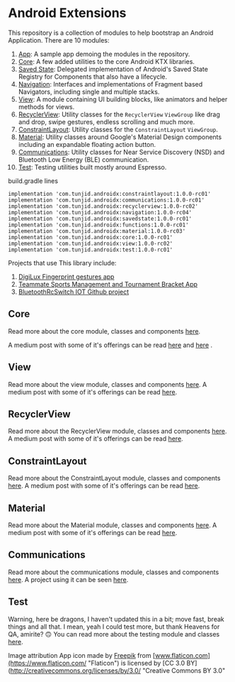 # Android Extensions

This repository is a collection of modules to help bootstrap an Android Application.
There are 10 modules:

1. [App](https://github.com/tunjid/Android-Extensions/blob/develop/app/README.md): A sample app demoing the modules in the repository. 
2. [Core](https://github.com/tunjid/Android-Extensions/blob/develop/core/README.md): A few added utilities to the core Android KTX libraries.
3. [Saved State](https://github.com/tunjid/Android-Extensions/blob/develop/savedstate/README.md): Delegated implementation of Android's Saved State Registry for Components that also have a lifecycle.
4. [Navigation](https://github.com/tunjid/Android-Extensions/blob/develop/navigation/README.md): Interfaces and implementations of Fragment based Navigators, including single and multiple stacks.
5. [View](https://github.com/tunjid/Android-Extensions/blob/develop/view/README.md): A module containing UI building blocks, like animators and helper methods for views.
6. [RecyclerView](https://github.com/tunjid/Android-Extensions/blob/develop/recyclerview/README.md): Utility classes for the ```RecyclerView``` ```ViewGroup``` like drag and drop, swipe gestures, endless scrolling and much more.
7. [ConstraintLayout](https://github.com/tunjid/Android-Extensions/blob/develop/constraintlayout/README.md): Utility classes for the ```ConstraintLayout``` ```ViewGroup```.
8. [Material](https://github.com/tunjid/Android-Extensions/blob/develop/material/README.md): Utility classes around Google's Material Design components including an expandable floating action button.
9. [Communications](https://github.com/tunjid/Android-Extensions/blob/develop/communications/README.md): Utility classes for Near Service Discovery (NSD) and Bluetooth Low Energy (BLE) communication.
10. [Test](https://github.com/tunjid/Android-Extensions/blob/develop/test/README.md): Testing utilities built mostly around Espresso.

build.gradle lines

    implementation 'com.tunjid.androidx:constraintlayout:1.0.0-rc01'
    implementation 'com.tunjid.androidx:communications:1.0.0-rc01'
    implementation 'com.tunjid.androidx:recyclerview:1.0.0-rc02'
    implementation 'com.tunjid.androidx:navigation:1.0.0-rc04'
    implementation 'com.tunjid.androidx:savedstate:1.0.0-rc01'
    implementation 'com.tunjid.androidx:functions:1.0.0-rc01'
    implementation 'com.tunjid.androidx:material:1.0.0-rc03'
    implementation 'com.tunjid.androidx:core:1.0.0-rc01'
    implementation 'com.tunjid.androidx:view:1.0.0-rc02'
    implementation 'com.tunjid.androidx:test:1.0.0-rc01'

Projects that use This library include:

1. [DigiLux Fingerprint gestures app](https://play.google.com/store/apps/details?id=com.tunjid.fingergestures)
2. [Teammate Sports Management and Tournament Bracket App](https://play.google.com/store/apps/details?id=com.mainstreetcode.teammate)
3. [BluetoothRcSwitch IOT Github project](https://github.com/tunjid/BluetoothRcSwitch)

## Core
Read more about the core module, classes and components [here](https://github.com/tunjid/Android-Extensions/blob/develop/core/README.md).

A medium post with some of it's offerings can be read [here](https://medium.com/@Tunji_D/i-want-it-all-owning-the-system-window-and-consuming-insets-718b7e19960)
                                                             and [here](https://medium.com/@Tunji_D/concatenating-arbitrary-text-spans-in-android-90305ebb8e9b) .

## View
Read more about the view module, classes and components [here](https://github.com/tunjid/Android-Extensions/blob/develop/view/README.md).
A medium post with some of it's offerings can be read [here](https://proandroiddev.com/creating-an-expandable-floating-action-button-in-android-6626b968559e).

## RecyclerView
Read more about the RecyclerView module, classes and components [here](https://github.com/tunjid/Android-Extensions/blob/develop/recyclerview/README.md).
A medium post with some of it's offerings can be read [here](https://medium.com/@Tunji_D/composing-attributes-of-a-dynamic-recyclerview-with-functions-300064990bd4).

## ConstraintLayout
Read more about the ConstraintLayout module, classes and components [here](https://github.com/tunjid/Android-Extensions/blob/develop/constraintlayout/README.md).
A medium post with some of it's offerings can be read [here](https://proandroiddev.com/sliding-along-composing-a-dynamic-reusable-viewpager-indicator-animator-f7c46d559a21).

## Material
Read more about the Material module, classes and components [here](https://github.com/tunjid/Android-Extensions/blob/develop/material/README.md).
A medium post with some of it's offerings can be read [here](https://proandroiddev.com/creating-an-expandable-floating-action-button-in-android-6626b968559e).

## Communications
Read more about the communications module, classes and components [here](https://github.com/tunjid/Android-Extensions/blob/develop/communications/README.md).
A project using it can be seen [here](https://github.com/tunjid/BluetoothRcSwitch).

## Test
Warning, here be dragons, I haven't updated this in a bit; move fast, break things and all that.
I mean, yeah I could test more, but thank Heavens for QA, amirite? 🙃
You can read more about the testing module and classes [here](https://github.com/tunjid/Android-Extensions/blob/develop/test/README.md).

Image attribution
App icon made by [Freepik](https://www.freepik.com/?__hstc=57440181.7a5d7d3cc018b38de5851a6c095932c9.1558869007278.1558869007278.1558869007278.1&__hssc=57440181.5.1558869007279&__hsfp=1983466168 "Freepik") from [www.flaticon.com](https://www.flaticon.com/ "Flaticon") is licensed by [CC 3.0 BY](http://creativecommons.org/licenses/by/3.0/ "Creative Commons BY 3.0"
